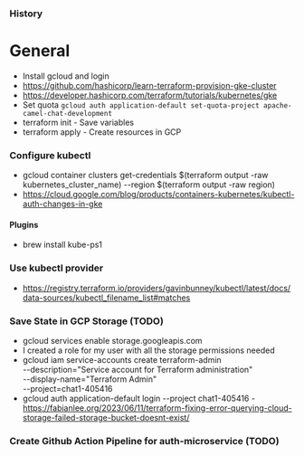 ### History

# General

- Install gcloud and login
- https://github.com/hashicorp/learn-terraform-provision-gke-cluster
- https://developer.hashicorp.com/terraform/tutorials/kubernetes/gke
- Set quota `gcloud auth application-default set-quota-project apache-camel-chat-development`
- terraform init - Save variables
- terraform apply - Create resources in GCP

### Configure kubectl

- gcloud container clusters get-credentials $(terraform output -raw kubernetes_cluster_name) --region $(terraform output -raw region)
- https://cloud.google.com/blog/products/containers-kubernetes/kubectl-auth-changes-in-gke

#### Plugins

- brew install kube-ps1

### Use kubectl provider

- https://registry.terraform.io/providers/gavinbunney/kubectl/latest/docs/data-sources/kubectl_filename_list#matches

### Save State in GCP Storage (TODO)

- gcloud services enable storage.googleapis.com
- I created a role for my user with all the storage permissions needed
- gcloud iam service-accounts create terraform-admin \
   --description="Service account for Terraform administration" \
   --display-name="Terraform Admin" \
   --project=chat1-405416
- gcloud auth application-default login --project chat1-405416 - https://fabianlee.org/2023/06/11/terraform-fixing-error-querying-cloud-storage-failed-storage-bucket-doesnt-exist/

### Create Github Action Pipeline for auth-microservice (TODO)
